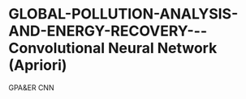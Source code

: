 # GLOBAL-POLLUTION-ANALYSIS-AND-ENERGY-RECOVERY---Convolutional Neural Network (Apriori)
GPA&ER CNN
